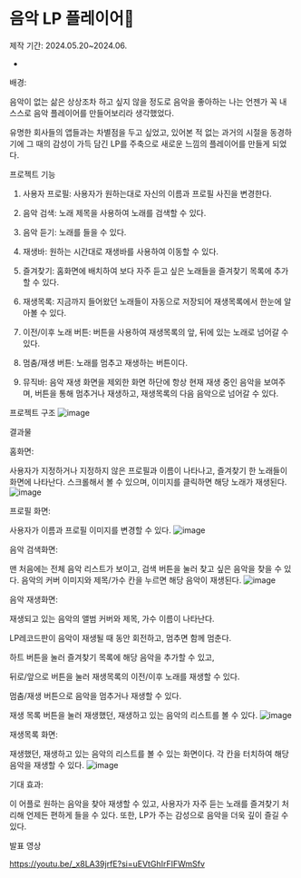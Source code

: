 # 음악 LP 플레이어🎵

제작 기간: 2024.05.20~2024.06.

-

배경:

음악이 없는 삶은 상상조차 하고 싶지 않을 정도로 음악을 좋아하는 나는 언젠가 꼭 내 스스로 음악 플레이어를 만들어보리라 생각했었다.

유명한 회사들의 앱들과는 차별점을 두고 싶었고, 있어본 적 없는 과거의 시절을 동경하기에 그 때의 감성이 가득 담긴 LP를 주축으로 새로운 느낌의 플레이어를 만들게 되었다.




프로젝트 기능


1. 사용자 프로필: 사용자가 원하는대로 자신의 이름과 프로필 사진을 변경한다.

2. 음악 검색: 노래 제목을 사용하여 노래를 검색할 수 있다.

3. 음악 듣기: 노래를 들을 수 있다.


4. 재생바: 원하는 시간대로 재생바를 사용하여 이동할 수 있다.

5. 즐겨찾기: 홈화면에 배치하여 보다 자주 듣고 싶은 노래들을 즐겨찾기 목록에 추가할 수 있다.

6. 재생목록: 지금까지 들어왔던 노래들이 자동으로 저장되어 재생목록에서 한눈에 알아볼 수 있다.

7. 이전/이후 노래 버튼: 버튼을 사용하여 재생목록의 앞, 뒤에 있는 노래로 넘어갈 수 있다.

8. 멈춤/재생 버튼: 노래를 멈추고 재생하는 버튼이다.

9. 뮤직바: 음악 재생 화면을 제외한 화면 하단에 항상 현재 재생 중인 음악을 보여주며, 버튼을 통해 멈추거나 재생하고, 재생목록의 다음 음악으로 넘어갈 수 있다.






프로젝트 구조
![image](https://github.com/sunmay12/Android_minseo/assets/127862323/a08538d1-f914-4c9d-98fa-fb828208c2b3)







결과물




홈화면:





사용자가 지정하거나 지정하지 않은 프로필과 이름이 나타나고, 즐겨찾기 한 노래들이 화면에 나타난다.
스크롤해서 볼 수 있으며, 이미지를 클릭하면 해당 노래가 재생된다.
![image](https://github.com/sunmay12/Android_minseo/assets/127862323/d76a05fd-36fb-4b05-b108-0f8819af8233)





프로필 화면:




사용자가 이름과 프로필 이미지를 변경할 수 있다.
![image](https://github.com/sunmay12/Android_minseo/assets/127862323/9a189380-c780-424b-8d8a-4e8d3f0f55d6)






음악 검색화면:




맨 처음에는 전체 음악 리스트가 보이고, 검색 버튼을 눌러 찾고 싶은 음악을 찾을 수 있다.
음악의 커버 이미지와 제목/가수 칸을 누르면 해당 음악이 재생된다.
![image](https://github.com/sunmay12/Android_minseo/assets/127862323/7097abdd-6fd6-4aea-97c7-27cd7a938be1)







음악 재생화면:




재생되고 있는 음악의 앨범 커버와 제목, 가수 이름이 나타난다.

LP레코드판이 음악이 재생될 때 동안 회전하고, 멈추면 함께 멈춘다.

하트 버튼을 눌러 즐겨찾기 목록에 해당 음악을 추가할 수 있고,

뒤로/앞으로 버튼을 눌러 재생목록의 이전/이후 노래를 재생할 수 있다.

멈춤/재생 버튼으로 음악을 멈추거나 재생할 수 있다.

재생 목록 버튼을 눌러 재생했던, 재생하고 있는 음악의 리스트를 볼 수 있다.
![image](https://github.com/sunmay12/Android_minseo/assets/127862323/2c606037-ab95-464e-a6f8-c5e13060a43a)





재생목록 화면:




재생했던, 재생하고 있는 음악의 리스트를 볼 수 있는 화면이다.
각 칸을 터치하여 해당 음악을 재생할 수 있다.
![image](https://github.com/sunmay12/Android_minseo/assets/127862323/8a19d786-2ce9-48f6-b1bb-1c3914a775d2)






기대 효과:


이 어플로 원하는 음악을 찾아 재생할 수 있고, 사용자가 자주 듣는 노래를 즐겨찾기 처리해 언제든 편하게 들을 수 있다.
또한, LP가 주는 감성으로 음악을 더욱 깊이 즐길 수 있다.




발표 영상

https://youtu.be/_x8LA39jrfE?si=uEVtGhIrFIFWmSfv
